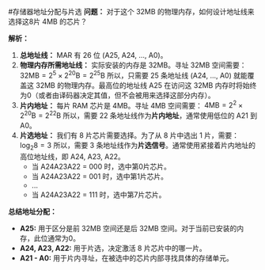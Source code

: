 #存储器地址分配与片选 
**问题：** 对于这个 32MB 的物理内存，如何设计地址线来选择这8片 4MB 的芯片？

**解析：**
1.  **总地址线：** MAR 有 26 位 (A25, A24, ..., A0)。
2.  **物理内存所需地址线：** 实际安装的内存是 32MB。寻址 32MB 空间需要：
    $32\text{MB} = 2^5 \times 2^{20} \text{B} = 2^{25} \text{B}$
    所以，只需要 25 条地址线 (A24, ..., A0) 就能覆盖这 32MB 的物理内存。最高位的地址线 A25 在访问这 32MB 内存时将始终为0（或者由译码器决定其值，但不会被用来选择这部分内存）。
3.  **片内地址：** 每片 RAM 芯片是 4MB。寻址 4MB 空间需要：
    $4\text{MB} = 2^2 \times 2^{20} \text{B} = 2^{22} \text{B}$
    所以，需要 22 条地址线作为**片内地址**，通常使用低位的 A21 到 A0。
4.  **片选地址：** 我们有 8 片芯片需要选择。为了从 8 片中选出 1 片，需要：
    $\log_2 8 = 3$
    所以，需要 3 条地址线作为**片选信号**。通常使用紧接着片内地址的高位地址线，即 A24, A23, A22。
    *   当 A24A23A22 = 000 时，选中第0片芯片。
    *   当 A24A23A22 = 001 时，选中第1片芯片。
    *   ...
    *   当 A24A23A22 = 111 时，选中第7片芯片。

**总结地址分配：**
*   **A25:** 用于区分是前 32MB 空间还是后 32MB 空间。对于当前已安装的内存，此位通常为0。
*   **A24, A23, A22:** 用于片选，决定激活 8 片芯片中的哪一片。
*   **A21 - A0:** 用于片内寻址，在被选中的芯片内部寻找具体的存储单元。
